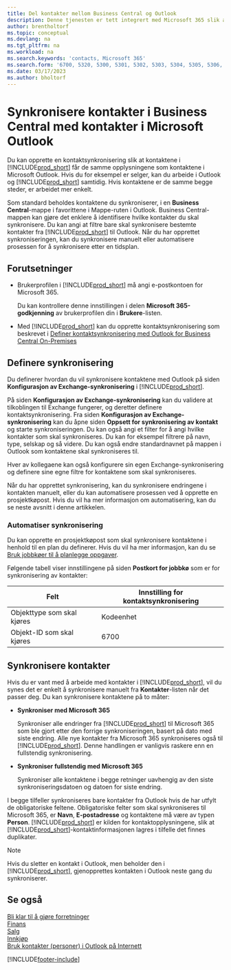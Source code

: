 ```yaml
---
title: Del kontakter mellom Business Central og Outlook
description: Denne tjenesten er tett integrert med Microsoft 365 slik at du kan dele kontakter mellom Outlook og Business Central.
author: brentholtorf
ms.topic: conceptual
ms.devlang: na
ms.tgt_pltfrm: na
ms.workload: na
ms.search.keywords: 'contacts, Microsoft 365'
ms.search.form: '6700, 5320, 5300, 5301, 5302, 5303, 5304, 5305, 5306, 5307, 5308, 5309, 5310, 5311'
ms.date: 03/17/2023
ms.author: bholtorf
---
```

# Synkronisere kontakter i Business Central med kontakter i Microsoft Outlook

Du kan opprette en kontaktsynkronisering slik at kontaktene i [!INCLUDE[prod_short](includes/prod_short.md)] får de samme opplysningene som kontaktene i Microsoft Outlook. Hvis du for eksempel er selger, kan du arbeide i Outlook og [!INCLUDE[prod_short](includes/prod_short.md)] samtidig. Hvis kontaktene er de samme begge steder, er arbeidet mer enkelt.  

Som standard beholdes kontaktene du synkroniserer, i en **Business Central**-mappe i favorittene i Mappe-ruten i Outlook. Business Central-mappen kan gjøre det enklere å identifisere hvilke kontakter du skal synkronisere. Du kan angi at filtre bare skal synkronisere bestemte kontakter fra [!INCLUDE[prod_short](includes/prod_short.md)] til Outlook. Når du har opprettet synkroniseringen, kan du synkronisere manuelt eller automatisere prosessen for å synkronisere etter en tidsplan.  

## Forutsetninger

- Brukerprofilen i [!INCLUDE[prod_short](includes/prod_short.md)] må angi e-postkontoen for Microsoft 365.

  Du kan kontrollere denne innstillingen i delen **Microsoft 365-godkjenning** av brukerprofilen din i **Brukere**-listen.
- Med [!INCLUDE[prod_short](includes/prod_short.md)] kan du opprette kontaktsynkronisering som beskrevet i [Definer kontaktsynkronisering med Outlook for Business Central On-Premises](admin-contact-sync-setup-onprem.md)

## Definere synkronisering

Du definerer hvordan du vil synkronisere kontaktene med Outlook på siden **Konfigurasjon av Exchange-synkronisering** i [!INCLUDE[prod_short](includes/prod_short.md)]. 

På siden **Konfigurasjon av Exchange-synkronisering** kan du validere at tilkoblingen til Exchange fungerer, og deretter definere kontaktsynkronisering. Fra siden **Konfigurasjon av Exchange-synkronisering** kan du åpne siden **Oppsett for synkronisering av kontakt** og starte synkroniseringen. Du kan også angi et filter for å angi hvilke kontakter som skal synkroniseres. Du kan for eksempel filtrere på navn, type, selskap og så videre. Du kan også endre standardnavnet på mappen i Outlook som kontaktene skal synkroniseres til.  

Hver av kollegaene kan også konfigurere sin egen Exchange-synkronisering og definere sine egne filtre for kontaktene som skal synkroniseres.  

Når du har opprettet synkronisering, kan du synkronisere endringene i kontakten manuelt, eller du kan automatisere prosessen ved å opprette en prosjektkøpost. Hvis du vil ha mer informasjon om automatisering, kan du se neste avsnitt i denne artikkelen.

### Automatiser synkronisering

Du kan opprette en prosjektkøpost som skal synkronisere kontaktene i henhold til en plan du definerer. Hvis du vil ha mer informasjon, kan du se [Bruk jobbkøer til å planlegge oppgaver](admin-job-queues-schedule-tasks.md). 

Følgende tabell viser innstillingene på siden **Postkort for jobbkø** som er for synkronisering av kontakter:

|Felt|Innstilling for kontaktsynkronisering|
|-----|-----|
|Objekttype som skal kjøres|Kodeenhet|
|Objekt-ID som skal kjøres|6700|

## Synkronisere kontakter

Hvis du er vant med å arbeide med kontakter i [!INCLUDE[prod_short](includes/prod_short.md)], vil du synes det er enkelt å synkronisere manuelt fra **Kontakter**-listen når det passer deg. Du kan synkronisere kontaktene på to måter:

* **Synkroniser med Microsoft 365**

  Synkroniser alle endringer fra [!INCLUDE[prod_short](includes/prod_short.md)] til Microsoft 365 som ble gjort etter den forrige synkroniseringen, basert på dato med siste endring. Alle nye kontakter fra Microsoft 365 synkroniseres også til [!INCLUDE[prod_short](includes/prod_short.md)]. Denne handlingen er vanligvis raskere enn en fullstendig synkronisering. 

* **Synkroniser fullstendig med Microsoft 365**

  Synkroniser alle kontaktene i begge retninger uavhengig av den siste synkroniseringsdatoen og datoen for siste endring.  

I begge tilfeller synkroniseres bare kontakter fra Outlook hvis de har utfylt de obligatoriske feltene. Obligatoriske felter som skal synkroniseres til Microsoft 365, er **Navn**, **E-postadresse** og kontaktene må være av typen **Person**. [!INCLUDE[prod_short](includes/prod_short.md)] er kilden for kontaktopplysningene, slik at [!INCLUDE[prod_short](includes/prod_short.md)]-kontaktinformasjonen lagres i tilfelle det finnes duplikater.  

> [!NOTE]
> Hvis du sletter en kontakt i Outlook, men beholder den i [!INCLUDE[prod_short](includes/prod_short.md)], gjenopprettes kontakten i Outlook neste gang du synkroniserer. 

## Se også

[Bli klar til å gjøre forretninger](ui-get-ready-business.md)  
[Finans](finance.md)  
[Salg](sales-manage-sales.md)  
[Innkjøp](purchasing-manage-purchasing.md)  
[Bruk kontakter (personer) i Outlook på Internett](https://support.office.com/article/Using-contacts-People-in-Outlook-on-the-web-1e3438c7-26b2-420c-87de-3cea9d31b5cb?appver=OWB150)  


[!INCLUDE[footer-include](includes/footer-banner.md)]